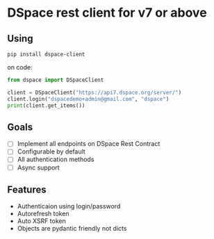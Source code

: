 DSpace rest client for v7 or above
=====================================

## Using
```
pip install dspace-client
```
on code:
```python
from dspace import DSpaceClient

client = DSpaceClient("https://api7.dspace.org/server/")
client.login("dspacedemo+admin@gmail.com", "dspace")
print(client.get_items())
```

## Goals
- [ ] Implement all endpoints on DSpace Rest Contract
- [ ] Configurable by default
- [ ] All authentication methods
- [ ] Async support

## Features
- Authenticaion using login/password
- Autorefresh token
- Auto XSRF token
- Objects are pydantic friendly not dicts
